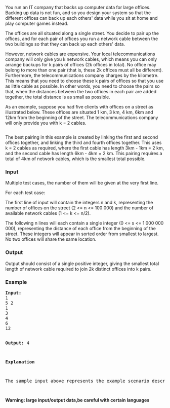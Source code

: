 <p>You run an IT company that backs up computer data for large offices. Backing up data is not fun, and so you design your system so that the different offices can back up each others' data while you sit at home and play computer games instead.</p>
<p>The offices are all situated along a single street. You decide to pair up the offices, and for each pair of offices you run a network cable between the two buildings so that they can back up each others' data.</p>
<p>However, network cables are expensive. Your local telecommunications company will only give you k network cables, which means you can only arrange backups for k pairs of offices (2k offices in total). No office may belong to more than one pair (that is, these 2k offices must all be different). Furthermore, the telecommunications company charges by the kilometre. This means that you need to choose these k pairs of offices so that you use as little cable as possible. In other words, you need to choose the pairs so that, when the distances between the two offices in each pair are added together, the total distance is as small as possible.</p>
<p>As an example, suppose you had five clients with offices on a street as illustrated below. These offices are situated 1 km, 3 km, 4 km, 6km and 12km from the beginning of the street. The telecommunications company will only provide you with k = 2 cables.</p>
<p><img src="../../../content/john_jones:backup.jpg" alt=""></p>
<p>The best pairing in this example is created by linking the first and second offices together, and linking the third and fourth offices together. This uses k = 2 cables as required, where the first cable has length 3km - 1km = 2 km, and the second cable has length 6km - 4km = 2 km. This pairing requires a total of 4km of network cables, which is the smallest total possible.</p>
<h3>Input</h3>
<p>Multiple test cases, the number of them will be given at the very first line.</p>
<p>For each test case:</p>
<p>The first line of input will contain the integers n and k, representing the number of offices on the street (2 &lt;= n &lt;= 100 000) and the number of available network cables (1 &lt;= k &lt;= n/2).</p>
<p>The following n lines will each contain a single integer (0 &lt;= s &lt;= 1 000 000 000), representing the distance of each office from the beginning of the street. These integers will appear in sorted order from smallest to largest. No two offices will share the same location.</p>
<h3>Output</h3>
<p>Output should consist of a single positive integer, giving the smallest total length of network cable required to join 2k distinct offices into k pairs.</p>
<h3>Example</h3>
<pre><strong>Input:</strong>
1
5 2
1
3
4
6
12

<strong>Output:</strong>
4

<strong>Explanation</strong>
<p>The sample input above represents the example scenario described earlier.</p>
</pre>
<p><strong>Warning: large input/output data,be careful with certain languages</strong></p>